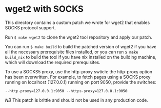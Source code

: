 # wget2 with SOCKS

This directory contains a custom patch we wrote for wget2 that enables SOCKS
protocol support.

Run `$ make wget2` to clone the wget2 tool repository and apply our patch.

You can run `$ make build` to build the patched version of wget2 if you have all
the necessary prerequisite files installed, or you can run `$ make build_nix` to
build the tool if you have nix installed on the building machine, which will
download the required prerequisites.

To use a SOCKS5 proxy, use the http-proxy swtich: the http-proxy option has been
overwritten. For example, to fetch pages using a SOCKS proxy running on
localhost (127.0.0.1) running on port 9050, provide the switches:

```
--http-proxy=127.0.0.1:9050 --https-proxy=127.0.0.1:9050
```

*NB* This patch is brittle and should not be used in any production code.
